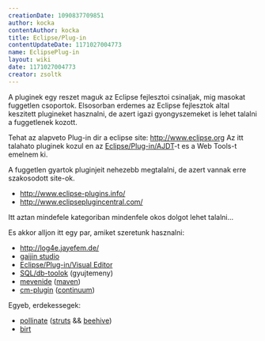 ```yaml
---
creationDate: 1090837709851 
author: kocka 
contentAuthor: kocka 
title: Eclipse/Plug-in 
contentUpdateDate: 1171027004773 
name: EclipsePlug-in 
layout: wiki 
date: 1171027004773 
creator: zsoltk 
---
```

A pluginek egy reszet maguk az Eclipse fejlesztoi csinaljak, mig masokat fuggetlen csoportok. Elsosorban erdemes az Eclipse fejlesztok altal keszitett plugineket hasznalni, de azert igazi gyongyszemeket is lehet talalni a fuggetlenek kozott.

Tehat az alapveto Plug-in dir a eclipse site: http://www.eclipse.org
Az itt talahato pluginek kozul en az [Eclipse/Plug-in/AJDT](../Missing.html)-t es a Web Tools-t emelnem ki.

A fuggetlen gyartok pluginjeit nehezebb megtalalni, de azert vannak erre szakosodott site-ok.

*   http://www.eclipse-plugins.info/
*   http://www.eclipseplugincentral.com/

Itt aztan mindefele kategoriban mindenfele okos dolgot lehet talalni...



Es akkor alljon itt egy par, amiket szeretunk hasznalni:
*   http://log4e.jayefem.de/
*   [gaijin studio](../Gaijin%20Studio.html)
*   [Eclipse/Plug-in/Visual Editor](../Eclipse/Plug-in/Visual%20Editor.html)
*   [SQL/db-toolok](../SQL/DB-Toolok.html) (gyujtemeny)
*   [mevenide](../mevenide.html) ([maven](../maven.html))
*   [cm-plugin](../cm-plugin.html) ([continuum](../continuum.html))



Egyeb, erdekessegek:
*   [pollinate](../pollinate.html) ([struts](../struts.html) && [beehive](../beehive.html))
*   [birt](../birt.html)






